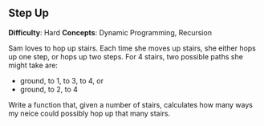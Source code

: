 ## Step Up

**Difficulty**: Hard
**Concepts**: Dynamic Programming, Recursion

Sam loves to hop up stairs. Each time she moves up stairs, she either hops up one step, or hops up two steps.  For 4 stairs, two possible paths she might take are:
* ground, to 1, to 3, to 4, or
* ground, to 2, to 4

Write a function that, given a number of stairs, calculates how many ways my neice could possibly hop up that many stairs. 